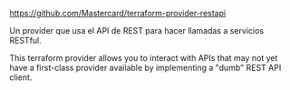 https://github.com/Mastercard/terraform-provider-restapi

Un provider que usa el API de REST para hacer llamadas a servicios RESTful.

This terraform provider allows you to interact with APIs that may not yet have a first-class provider available by implementing a "dumb" REST API client.
